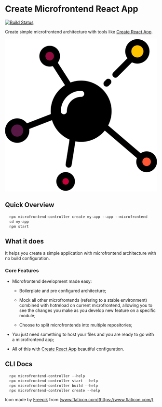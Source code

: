 # Create Microfrontend React App

[![Build Status](https://travis-ci.com/matheusmr13/cra-microfrontend.svg?branch=master)](https://travis-ci.com/matheusmr13/cra-microfrontend)

Create simple microfrontend architecture with tools like [Create React App](https://github.com/facebook/create-react-app).

![Create Microfrontend React App](icon.svg)

## Quick Overview

  ```
    npx microfrontend-controller create my-app --app --microfrontend
    cd my-app
    npm start
  ```

## What it does

  It helps you create a simple application with microfrontend architecture with no build configuration.

  ### Core Features

  - Microfrontend development made easy:

    * Boilerplate and pre configured architecture;

    * Mock all other microfrontends (refering to a stable environment) combined with hotreload on current microfrontend, allowing you to see the changes you make as you develop new feature on a specific module;

    * Choose to split microfrontends into multiple repositories;

  - You just need something to host your files and you are ready to go with a microfrontend app;

  - All of this with [Create React App](https://github.com/facebook/create-react-app) beautiful configuration.


## CLI Docs

  ```
    npx microfrontend-controller --help
    npx microfrontend-controller start --help
    npx microfrontend-controller build --help
    npx microfrontend-controller create --help
  ```

Icon made by [Freepik](https://www.flaticon.com/authors/freepik) from [www.flaticon.com](https://www.flaticon.com/)
